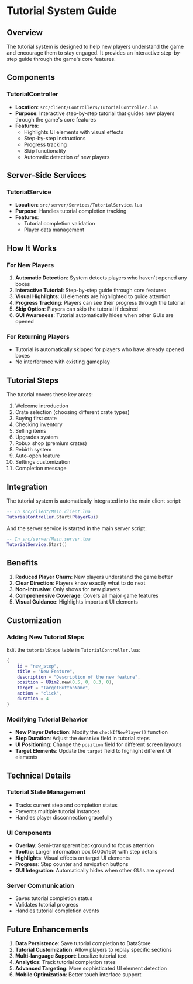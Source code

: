# Tutorial System Guide

## Overview

The tutorial system is designed to help new players understand the game and encourage them to stay engaged. It provides an interactive step-by-step guide through the game's core features.

## Components

### TutorialController
- **Location**: `src/client/Controllers/TutorialController.lua`
- **Purpose**: Interactive step-by-step tutorial that guides new players through the game's core features
- **Features**:
  - Highlights UI elements with visual effects
  - Step-by-step instructions
  - Progress tracking
  - Skip functionality
  - Automatic detection of new players

## Server-Side Services

### TutorialService
- **Location**: `src/server/Services/TutorialService.lua`
- **Purpose**: Handles tutorial completion tracking
- **Features**:
  - Tutorial completion validation
  - Player data management

## How It Works

### For New Players
1. **Automatic Detection**: System detects players who haven't opened any boxes
2. **Interactive Tutorial**: Step-by-step guide through core features
3. **Visual Highlights**: UI elements are highlighted to guide attention
4. **Progress Tracking**: Players can see their progress through the tutorial
5. **Skip Option**: Players can skip the tutorial if desired
6. **GUI Awareness**: Tutorial automatically hides when other GUIs are opened

### For Returning Players
- Tutorial is automatically skipped for players who have already opened boxes
- No interference with existing gameplay

## Tutorial Steps

The tutorial covers these key areas:
1. Welcome introduction
2. Crate selection (choosing different crate types)
3. Buying first crate
4. Checking inventory
5. Selling items
6. Upgrades system
7. Robux shop (premium crates)
8. Rebirth system
9. Auto-open feature
10. Settings customization
11. Completion message

## Integration

The tutorial system is automatically integrated into the main client script:

```lua
-- In src/client/Main.client.lua
TutorialController.Start(PlayerGui)
```

And the server service is started in the main server script:

```lua
-- In src/server/Main.server.lua
TutorialService.Start()
```

## Benefits

1. **Reduced Player Churn**: New players understand the game better
2. **Clear Direction**: Players know exactly what to do next
3. **Non-Intrusive**: Only shows for new players
4. **Comprehensive Coverage**: Covers all major game features
5. **Visual Guidance**: Highlights important UI elements

## Customization

### Adding New Tutorial Steps
Edit the `tutorialSteps` table in `TutorialController.lua`:

```lua
{
    id = "new_step",
    title = "New Feature",
    description = "Description of the new feature",
    position = UDim2.new(0.5, 0, 0.3, 0),
    target = "TargetButtonName",
    action = "click",
    duration = 4
}
```

### Modifying Tutorial Behavior
- **New Player Detection**: Modify the `checkIfNewPlayer()` function
- **Step Duration**: Adjust the `duration` field in tutorial steps
- **UI Positioning**: Change the `position` field for different screen layouts
- **Target Elements**: Update the `target` field to highlight different UI elements

## Technical Details

### Tutorial State Management
- Tracks current step and completion status
- Prevents multiple tutorial instances
- Handles player disconnection gracefully

### UI Components
- **Overlay**: Semi-transparent background to focus attention
- **Tooltip**: Larger information box (400x160) with step details
- **Highlights**: Visual effects on target UI elements
- **Progress**: Step counter and navigation buttons
- **GUI Integration**: Automatically hides when other GUIs are opened

### Server Communication
- Saves tutorial completion status
- Validates tutorial progress
- Handles tutorial completion events

## Future Enhancements

1. **Data Persistence**: Save tutorial completion to DataStore
2. **Tutorial Customization**: Allow players to replay specific sections
3. **Multi-language Support**: Localize tutorial text
4. **Analytics**: Track tutorial completion rates
5. **Advanced Targeting**: More sophisticated UI element detection
6. **Mobile Optimization**: Better touch interface support 